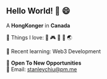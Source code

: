 ## Hello World! 👋 :smile:

A **HongKonger** in **Canada**

:yellow_heart: Things I love: :basketball: :video_game: :cookie: :snake: :earth_asia:

:book: Recent learning: Web3 Development

:eyes: **Open To New Opportunities** <br />
:email: Email: stanleychiu@pm.me
